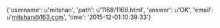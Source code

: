 {'username': u'mitshan', 'path': u'1168/1168.html', 'answer': u'OK', 'email': u'mitshan@163.com', 'time': '2015-12-01:10:39:33'}